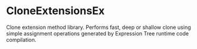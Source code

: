 # CloneExtensionsEx
Clone extension method library. Performs fast, deep or shallow clone using simple assignment operations generated by Expression Tree runtime code compilation. 
